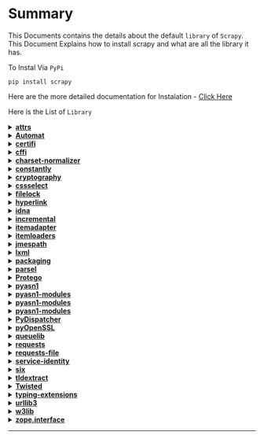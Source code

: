 # Summary
This Documents contains the details about the default `library` of `Scrapy`. This Document Explains how to install scrapy and what are all the library it has.

To Instal Via `PyPi`
```
pip install scrapy
```
Here are the more detailed documentation for Instalation - [Click Here](https://docs.scrapy.org/en/latest/intro/install.html)

Here is the List of `Library`

<details>
  <summary><b><a href="https://pypi.org/project/attrs/">attrs</a></b></summary>
  
  attrs is the Python package that will bring back the `joy` of `writing classes` by relieving you from the drudgery of implementing object protocols (aka dunder methods). Trusted by `NASA` for Mars missions since 2020!

Its main goal is to help you to write concise and correct software without slowing down your code.
</details>

<details>
  <summary><b><a href="https://pypi.org/project/Automat/">Automat</a></b></summary>
  
 Automat is a library for concise, idiomatic Python expression of finite-state automata (particularly deterministic finite-state transducers).
</details>

<details>
  <summary><b><a href="https://pypi.org/project/certifi/">certifi</a></b></summary>
  
Certifi provides Mozilla’s carefully curated collection of Root Certificates for validating the trustworthiness of SSL certificates while verifying the identity of TLS hosts. It has been extracted from the Requests project.
</details>

<details>
  <summary><b><a href="https://pypi.org/project/cffi/">cffi</a></b></summary>
  
`C` Foreign Function Interface for Python. Interact with almost any `C` code from Python, based on `C-like` declarations that you can often copy-paste from header files or documentation.
</details>


<details>
  <summary><b><a href="https://pypi.org/project/charset-normalizer/">charset-normalizer</a></b></summary>
  
A library that helps you read text from an `unknown charset` encoding.
Motivated by `chardet`, I'm trying to resolve the issue by taking a new approach. All `IANA` character set names for which the Python core library provides codecs are supported.
</details>

<details>
  <summary><b><a href="https://pypi.org/project/constantly/">constantly</a></b></summary>
  
A library that provides `symbolic` constant support. It includes collections and constants with text, numeric, and bit flag values. Originally `twisted.python.constants` from the `Twisted` project.
</details>

<details>
  <summary><b><a href="https://pypi.org/project/cryptography/">cryptography</a></b></summary>
  
`cryptography` is a package which provides cryptographic recipes and primitives to Python developers. Our goal is for it to be your “cryptographic standard library”. It supports Python 3.7+ and PyPy3 7.3.10+.

`cryptography` includes both high level recipes and low level interfaces to common cryptographic algorithms such as symmetric ciphers, message digests, and key derivation functions. For example, to encrypt something with `cryptography’s` high level symmetric encryption recipe:
</details>

<details>
  <summary><b><a href="https://pypi.org/project/cssselect/">cssselect</a></b></summary>
  
cssselect is a BSD-licensed Python library to parse CSS3 selectors and translate them to XPath 1.0 expressions.

XPath 1.0 expressions can be used in `lxml` or another `XPath` engine to find the matching elements in an `XML` or `HTML` document.
</details>

<details>
  <summary><b><a href="https://pypi.org/project/filelock/">filelock</a></b></summary>
  
This package contains a single module, which implements a platform independent file lock in Python, which provides a simple way of inter-process communication. [Official Document](https://py-filelock.readthedocs.io/en/latest/index.html)
</details>

<details>
  <summary><b><a href="https://pypi.org/project/hyperlink/">hyperlink</a></b></summary>
  
The humble, but powerful, URL runs everything around us. Chances are you’ve used several just to read this text.

Hyperlink is a featureful, pure-Python implementation of the URL, with an emphasis on correctness. MIT licensed.

See the docs at http://hyperlink.readthedocs.io.
</details>

<details>
  <summary><b><a href="https://pypi.org/project/idna/">idna</a></b></summary>
  

Support for the Internationalized Domain Names in Applications (IDNA) protocol as specified in `RFC 5891`. This is the latest version of the protocol and is sometimes referred to as `IDNA 2008`.

This library also provides support for `Unicode Technical Standard 46`, Unicode IDNA Compatibility Processing.

This acts as a suitable replacement for the `encodings.idna` module that comes with the Python standard library, but which only supports the older superseded IDNA specification (RFC 3490).
</details>

<details>
  <summary><b><a href="https://pypi.org/project/incremental/">incremental</a></b></summary>

Incremental is a small library that versions your Python projects.
</details>

<details>
  <summary><b><a href="https://pypi.org/project/itemadapter/">itemadapter</a></b></summary>

The ItemAdapter class is a `wrapper` for data container objects, providing a common interface to handle objects of different types uniformly, regardless of their underlying implementation.
</details>


<details>
  <summary><b><a href="https://pypi.org/project/itemloaders/">itemloaders</a></b></summary>

`itemloaders` is a library that helps you collect data from `HTML`and `XML` sources.

It comes in handy to extract data from web pages, as it supports data extraction using `CSS` and `XPath` Selectors.

It’s specially useful when you need to standardize the data from many sources. For example, it allows you to have all your casting and parsing rules in a single place.
</details>


<details>
  <summary><b><a href="https://pypi.org/project/jmespath/">jmespath</a></b></summary>

`itemloaders` is a library that helps you collect data from `HTML`and `XML` sources.

JMESPath (pronounced “james path”) allows you to declaratively specify how to extract elements from a `JSON` document.
</details>

<details>
  <summary><b><a href="https://pypi.org/project/lxml/">lxml</a></b></summary>

`lxml` is a `Pythonic`, mature binding for the `libxml2` and `libxslt` libraries. It provides safe and convenient access to these libraries using the `ElementTree` API.
</details>


<details>
  <summary><b><a href="https://pypi.org/project/packaging/">packaging</a></b></summary>

This library provides utilities that implement the interoperability specifications which have clearly one correct behaviour (eg: PEP 440) or benefit greatly from having a single shared implementation (eg: PEP 425).
</details>


<details>
  <summary><b><a href="https://pypi.org/project/parsel/">parsel</a></b></summary>

Parsel is a BSD-licensed Python library to extract data from HTML, JSON, and XML documents.

It supports:

* CSS and XPath expressions for `HTML` and `XML` documents

* JMESPath expressions for `JSON` documents

* Regular expressions

Find the `Parsel` online documentation at https://parsel.readthedocs.org.
</details>


<details>
  <summary><b><a href="https://pypi.org/project/Protego/">Protego</a></b></summary>

Protego is a pure-Python `robots.txt` parser with support for modern conventions.
</details>

<details>
  <summary><b><a href="https://pypi.org/project/pyasn1/">pyasn1</a></b></summary>

This is a free and open source implementation of `ASN.1` types and codecs as a Python package. It has been first written to support particular protocol `(SNMP)` but then generalized to be suitable for a wide range of protocols based on `ASN.1` specification.
</details>

<details>
  <summary><b><a href="https://pypi.org/project/pyasn1-modules/">pyasn1-modules</a></b></summary>

The pyasn1-modules package contains a collection of `ASN.1` data structures expressed as Python classes based on `pyasn1` data model.

If `ASN.1` module you need is not present in this collection, try using `Asn1ate` tool that compiles `ASN.1` documents into `pyasn1` code.
</details>

<details>
  <summary><b><a href="https://pypi.org/project/pyasn1-modules/">pyasn1-modules</a></b></summary>

The pyasn1-modules package contains a collection of `ASN.1` data structures expressed as Python classes based on `pyasn1` data model.

If `ASN.1` module you need is not present in this collection, try using `Asn1ate` tool that compiles `ASN.1` documents into `pyasn1` code.
</details>


<details>
  <summary><b><a href="https://pypi.org/project/pycparser/">pyasn1-modules</a></b></summary>
  
`pycparser` is a complete parser of the `C` language, written in
pure Python using the `PLY` parsing library. It parses C code into an `AST` and can serve as a `front-end` for `C` compilers or analysis tools.
</details>

<details>
  <summary><b><a href="https://pypi.org/project/PyDispatcher/">PyDispatcher</a></b></summary>
  
`PyDispatcher` provides the Python programmer with a `multiple-producer-multiple-consumer` `signal-registration` and routing infrastructure for use in multiple contexts. The mechanism of PyDispatcher started life as a highly-rated recipe in the Python `Cookbook`. The project aims to include various enhancements to the recipe developed during use in various applications. It is primarily maintained by Mike Fletcher. A derivative of the project provides the `Django` web framework's **signal** system.
</details>


<details>
  <summary><b><a href="https://pypi.org/project/pyOpenSSL/">pyOpenSSL</a></b></summary>
  
`High-level` wrapper around a subset of the OpenSSL library. Includes

* SSL.Connection objects, wrapping the methods of Python’s portable sockets

* Callbacks written in Python

* Extensive error-handling mechanism, mirroring OpenSSL’s error codes
</details>


<details>
  <summary><b><a href="https://pypi.org/project/queuelib/">queuelib</a></b></summary>
  
* `Queuelib` is a Python library that implements object collections which are stored in `memory` or `persisted to disk`, provide a `simple` API, and run fast.
* `Queuelib` provides collections for `queues` (FIFO), `stacks` (LIFO), queues sorted by priority and queues that are emptied in a `round-robin fashion`.

**Note**
* Queuelib collections are not thread-safe.
* Queuelib supports Python 3.5+ and has no dependencies.
</details>


<details>
  <summary><b><a href="https://pypi.org/project/requests/">requests</a></b></summary>
  
Requests allows you to send `HTTP/1.1` requests extremely easily. There’s no need to manually add query strings to your URLs, or to `form-encode` your `PUT` & `POST` data — but nowadays, just use the `json` method!
</details>


<details>
  <summary><b><a href="https://pypi.org/project/requests-file/">requests-file</a></b></summary>
  
The `requests-file` library is a third-party Python library that provides support for making `HTTP` requests to **local** files using the requests library. It allows you to use the familiar requests API for making HTTP requests, even when the target resource is a `local file` rather than a `remote server`.
</details>

<details>
  <summary><b><a href="https://pypi.org/project/service-identity/">service-identity</a></b></summary>
  
Service Identity Verification for `pyOpenSSL` & `cryptography`
</details>


<details>
  <summary><b><a href="https://pypi.org/project/six/">six</a></b></summary>
  
Six is a Python 2 and 3 compatibility library. It provides utility functions for smoothing over the differences between the Python versions with the goal of writing Python code that is compatible on both Python versions. See the documentation for more information on what is provided.
</details>

<details>
  <summary><b><a href="https://pypi.org/project/tldextract/#:~:text=tldextract%205.1.,1&text=Accurately%20separates%20a%20URL's%20subdomain,List's%20private%20domains%20as%20well.">tldextract</a></b></summary>
  
`tldextract` accurately separates a URL's `subdomain`, `domain`, and `public suffix`, using the Public Suffix List (PSL).

</details>


<details>
  <summary><b><a href="https://pypi.org/project/Twisted/">Twisted</a></b></summary>
  
`Twisted` is an `event-based framework` for `internet applications`, supporting Python 3.6+. It includes modules for many different purposes, including the following:

* `twisted.web:` HTTP clients and servers, HTML templating, and a WSGI server
* `twisted.conch:` SSHv2 and Telnet clients and servers and terminal emulators
* `twisted.words:` Clients and servers for IRC, XMPP, and other IM protocols
* `twisted.mail:` IMAPv4, POP3, SMTP clients and servers
* `twisted.positioning:` Tools for communicating with NMEA-compatible GPS receivers
* `twisted.names:` DNS client and tools for making your own DNS servers
* `twisted.trial:` A unit testing framework that integrates well with Twisted-based code.
</details>


<details>
  <summary><b><a href="https://pypi.org/project/typing-extensions/">typing-extensions</a></b></summary>
  
The `typing_extensions` module serves two related purposes:

* Enable use of new type system features on older Python versions. For example, `typing.TypeGuard` is new in Python 3.10, but `typing_extensions` allows users on previous Python versions to use it too.
* Enable experimentation with new type system `PEPs` before they are accepted and added to the typing module.
</details>


<details>
  <summary><b><a href="https://pypi.org/project/urllib3/">urllib3</a></b></summary>
  
urllib3 is a powerful, user-friendly HTTP client for Python. Much of the Python ecosystem already uses urllib3 and you should too. urllib3 brings many critical features that are missing from the Python standard libraries.
</details>

<details>
  <summary><b><a href="https://pypi.org/project/w3lib/">w3lib</a></b></summary>
  
The w3lib library is a utility library in Python that provides a collection of commonly needed functions for working with URLs and web-related tasks.
</details>


<details>
  <summary><b><a href="https://pypi.org/project/zope.interface/">zope.interface</a></b></summary>
  
This package is intended to be independently reusable in any Python project. It is maintained by the `Zope Toolkit` project.

This package provides an implementation of `object interfaces` for Python. Interfaces are a mechanism for labeling objects as conforming to a given API or contract. So, this package can be considered as implementation of the Design By Contract methodology support in Python.
</details>

---












